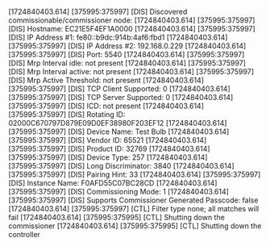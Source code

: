 [1724840403.614] [375995:375997] [DIS] Discovered commissionable/commissioner node:
[1724840403.614] [375995:375997] [DIS] 	Hostname: EC21E5F4EF1A0000
[1724840403.614] [375995:375997] [DIS] 	IP Address #1: fe80::b9dc:914b:4af6:fbd1
[1724840403.614] [375995:375997] [DIS] 	IP Address #2: 192.168.0.229
[1724840403.614] [375995:375997] [DIS] 	Port: 5540
[1724840403.614] [375995:375997] [DIS] 	Mrp Interval idle: not present
[1724840403.614] [375995:375997] [DIS] 	Mrp Interval active: not present
[1724840403.614] [375995:375997] [DIS] 	Mrp Active Threshold: not present
[1724840403.614] [375995:375997] [DIS] 	TCP Client Supported: 0
[1724840403.614] [375995:375997] [DIS] 	TCP Server Supported: 0
[1724840403.614] [375995:375997] [DIS] 	ICD: not present
[1724840403.614] [375995:375997] [DIS] 	Rotating ID: 02000C670797D879E09D0EF38980F203EF12
[1724840403.614] [375995:375997] [DIS] 	Device Name: Test Bulb
[1724840403.614] [375995:375997] [DIS] 	Vendor ID: 65521
[1724840403.614] [375995:375997] [DIS] 	Product ID: 32769
[1724840403.614] [375995:375997] [DIS] 	Device Type: 257
[1724840403.614] [375995:375997] [DIS] 	Long Discriminator: 3840
[1724840403.614] [375995:375997] [DIS] 	Pairing Hint: 33
[1724840403.614] [375995:375997] [DIS] 	Instance Name: F0AFD55C07BC28CD
[1724840403.614] [375995:375997] [DIS] 	Commissioning Mode: 1
[1724840403.614] [375995:375997] [DIS] 	Supports Commissioner Generated Passcode: false
[1724840403.614] [375995:375997] [CTL] Filter type none; all matches will fail
[1724840403.614] [375995:375995] [CTL] Shutting down the commissioner
[1724840403.614] [375995:375995] [CTL] Shutting down the controller

